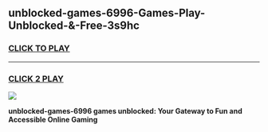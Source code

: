 
## unblocked-games-6996-Games-Play-Unblocked-&-Free-3s9hc
<h3>
<a href="https://premium76.site?title=unblocked-games-6996&ref=24A">CLICK TO PLAY</a></h3>
<hr>

<h3>
<a href="https://premium76.site?title=unblocked-games-6996&ref=24A">CLICK 2 PLAY</a>
  
</h3>

<a href="https://premium76.site?title=unblocked-games-6996&ref=24A"><img src="https://clearcache.store/games.png"></a>


**unblocked-games-6996 games unblocked: Your Gateway to Fun and Accessible Online Gaming**
